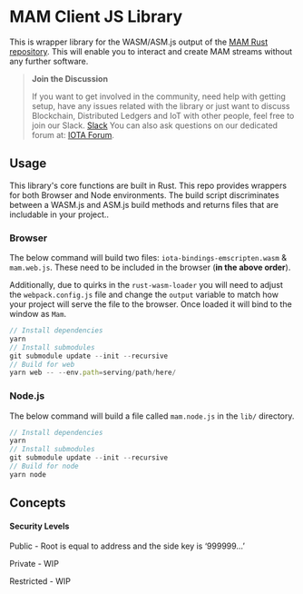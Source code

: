 # MAM Client JS Library

This is wrapper library for the WASM/ASM.js output of the [MAM Rust repository](https://github.com/iotaledger/MAM). This will enable you to interact and create MAM streams without any further software.

> **Join the Discussion**
>
> If you want to get involved in the community, need help with getting setup, have any issues related with the library or just want to discuss Blockchain, Distributed Ledgers and IoT with other people, feel free to join our Slack. [Slack](http://slack.iota.org/) You can also ask questions on our dedicated forum at: [IOTA Forum](https://forum.iota.org/).

## Usage

This library's core functions are built in Rust. This repo provides wrappers for both Browser and Node environments. The build script discriminates between a WASM.js and ASM.js build methods and returns files that are includable in your project..

### Browser

The below command will build two files: `iota-bindings-emscripten.wasm` & `mam.web.js`. These need to be included in the browser (**in the above order**). 

Additionally, due to quirks in the `rust-wasm-loader` you will need to adjust the `webpack.config.js` file and change the `output` variable to match how your project will serve the file to the browser. Once loaded it will bind to the window as `Mam`.

```javascript
// Install dependencies
yarn
// Install submodules
git submodule update --init --recursive
// Build for web
yarn web -- --env.path=serving/path/here/     
```

### Node.js

The below command will build a file called `mam.node.js` in the `lib/` directory.

```javascript
// Install dependencies
yarn
// Install submodules
git submodule update --init --recursive
// Build for node
yarn node
```

## Concepts

#### Security Levels

Public - Root is equal to address and the side key is ‘999999…’

Private - WIP

Restricted - WIP



